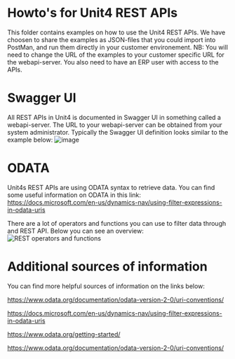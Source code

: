 # Howto's for Unit4 REST APIs

This folder contains examples on how to use the Unit4 REST APIs.
We have choosen to share the examples as JSON-files that you could import into PostMan, and run them directly in your customer environement.
NB: You will need to change the URL of the examples to your customer specific URL for the webapi-server. You also need to have an ERP user with access to the APIs.

# Swagger UI
All REST APIs in Unit4 is documented in Swagger UI in something called a webapi-server. The URL to your webapi-server can be obtained from your system administrator.
Typically the Swagger UI definition looks similar to the example below:
![image](https://user-images.githubusercontent.com/98328584/150830167-eb06f506-24de-44f1-bd4b-ae24c7e0d02b.png)

# ODATA
Unit4s REST APIs are using ODATA syntax to retrieve data. 
You can find some useful information on ODATA in this link: https://docs.microsoft.com/en-us/dynamics-nav/using-filter-expressions-in-odata-uris

There are a lot of operators and functions you can use to filter data through and REST API.
Below you can see an overview:
![REST operators and functions](https://user-images.githubusercontent.com/98328584/150995913-1943cbad-801a-4862-bace-f741f750d865.png)


# Additional sources of information
You can find more helpful sources of information on the links below:

https://www.odata.org/documentation/odata-version-2-0/uri-conventions/ 

https://docs.microsoft.com/en-us/dynamics-nav/using-filter-expressions-in-odata-uris

https://www.odata.org/getting-started/

https://www.odata.org/documentation/odata-version-2-0/uri-conventions/







